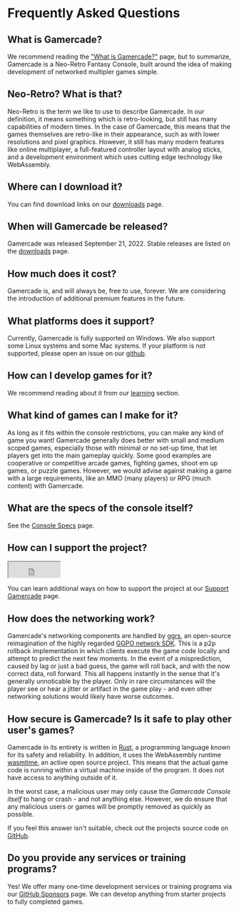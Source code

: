 # Frequently Asked Questions

## What is Gamercade?

We recommend reading the ["What is Gamercade?"](/what-is-gamercade) page, but to summarize, Gamercade is a Neo-Retro Fantasy Console, built around the idea of making development of networked multipler games simple.

## Neo-Retro? What is that?

Neo-Retro is the term we like to use to describe Gamercade. In our definition, it means something which is retro-looking, but still has many capabilities of modern times. In the case of Gamercade, this means that the games themselves are retro-like in their appearance, such as with lower resolutions and pixel graphics. However, it still has many modern features like online multiplayer, a full-featured controller layout with analog sticks, and a development environment which uses cutting edge technology like WebAssembly.

## Where can I download it?

You can find download links on our [downloads](/downloads) page.

## When will Gamercade be released?

Gamercade was released September 21, 2022. Stable releases are listed on the [downloads](/downloads) page.

## How much does it cost?

Gamercade is, and will always be, free to use, forever. We are considering the introduction of additional premium features in the future.

## What platforms does it support?

Currently, Gamercade is fully supported on Windows. We also support some Linux systems and some Mac systems. If your platform is not supported, please open an issue on our [github](https://github.com/gamercade-io/gamercade_console/issues).

## How can I develop games for it?

We recommend reading about it from our [learning](/docs/intro) section.

## What kind of games can I make for it?

As long as it fits within the console restrictions, you can make any kind of game you want! Gamercade generally does better with small and medium scoped games, especially those with minimal or no set-up time, that let players get into the main gameplay quickly. Some good examples are cooperative or competitive arcade games, fighting games, shoot em up games, or puzzle games. However, we would advise against making a game with a large requirements, like an MMO (many players) or RPG (much content) with Gamercade.

## What are the specs of the console itself?

See the [Console Specs](/docs/console-specs) page.

## How can I support the project?

<iframe src="https://github.com/sponsors/gamercade-io/button" title="Sponsor gamercade-io" height="35" width="116" style={{border: 0}}></iframe>

You can learn additional ways on how to support the project at our [Support Gamercade](/support-gamercade) page.

## How does the networking work?

Gamercade's networking components are handled by [ggrs](https://github.com/gschup/ggrs), an open-source reimagination of the highly regarded [GGPO network SDK](https://www.ggpo.net/). This is a p2p rollback implementation in which clients execute the game code locally and attempt to predict the next few moments. In the event of a misprediction, caused by lag or just a bad guess, the game will roll back, and with the now correct data, roll forward. This all happens instantly in the sense that it's generally unnoticable by the player. Only in rare circumstances will the player see or hear a jitter or artifact in the game play - and even other networking solutions would likely have worse outcomes.

## How secure is Gamercade? Is it safe to play other user's games?

Gamercade in its entirety is written in [Rust](https://www.rust-lang.org/), a programming language known for its safety and reliability. In addition, it uses the WebAssembly runtime [wasmtime](https://github.com/bytecodealliance/wasmtime), an active open source project. This means that the actual game code is running within a virtual machine inside of the program. It does not have access to anything outside of it.

In the worst case, a malicious user may only cause the *Gamercade Console itself* to hang or crash - and not anything else. However, we do ensure that any malicious users or games will be promptly removed as quickly as possible.

If you feel this answer isn't suitable, check out the projects source code on [GitHub](https://github.com/gamercade-io).

## Do you provide any services or training programs?

Yes! We offer many one-time development services or training programs via our [GitHub Sponsors](https://github.com/sponsors/gamercade-io) page. We can develop anything from starter projects to fully completed games.
